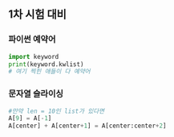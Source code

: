 ## 1차 시험 대비

### 파이썬 예약어

```python
import keyword
print(keyword.kwlist)
# 여기 찍힌 애들이 다 예약어
```

### 문자열 슬라이싱

```python
#만약 len = 10인 list가 있다면
A[9] = A[-1]
A[center] + A[center+1] = A[center:center+2]
```

